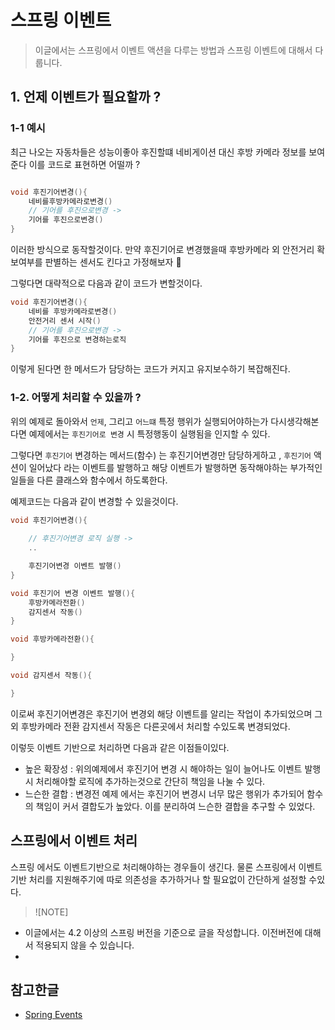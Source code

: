# 스프링 이벤트
> 이글에서는 스프링에서 이벤트 액션을 다루는 방법과 스프링 이벤트에 대해서 다룹니다.


## 1. 언제 이벤트가 필요할까 ?

### 1-1 예시

최근 나오는 자동차들은 성능이좋아 후진할떄 네비게이션 대신 후방 카메라 정보를 보여준다 이를 코드로 표현하면 어떨까 ?

```Java

void 후진기어변경(){
    네비를후방카메라로변경()
    // 기어를 후진으로변경 ->
    기어를 후진으로변경()
}
```

이러한 방식으로 동작할것이다. 만약 후진기어로 변경했을때 후방카메라 외 안전거리 확보여부를 판별하는 센서도 킨다고 가정해보자 🤔

그렇다면 대략적으로 다음과 같이 코드가 변할것이다.
```Java
void 후진기어변경(){
    네비를 후방카메라로변경()
    안전거리 센서 시작()
    // 기어를 후진으로변경 ->
    기어를 후진으로 변경하는로직
}
```


이렇게 된다면 한 메서드가 담당하는 코드가 커지고 유지보수하기 복잡해진다.

### 1-2. 어떻게 처리할 수 있을까 ?

위의 예제로 돌아와서 `언제`, 그리고 `어느떄`  특정 행위가 실행되어야하는가 다시생각해본다면 예제에서는 `후진기어로 변경` 시 특정행동이 실행됨을 인지할 수 있다.

그렇다면 `후진기어` 변경하는 메서드(함수) 는 후진기어변경만 담당하게하고 , `후진기어` 액션이 일어났다 라는 이벤트를 발행하고  해당 이벤트가 발행하면 동작해야하는 부가적인 일들을 다른 클래스와 함수에서 하도록한다.

예제코드는 다음과 같이 변경할 수 있을것이다.
```Java
void 후진기어변경(){
    
    // 후진기어변경 로직 실행 ->
    ..

    후진기어변경 이벤트 발행()
}

void 후진기어 변경 이벤트 발행(){
    후방카메라전환()
    감지센서 작동()
}

void 후방카메라전환(){

}

void 감지센서 작동(){

}
```

이로써 후진기어변경은 후진기어 변경외 해당 이벤트를 알리는 작업이 추가되었으며 그외 후방카메라 전환 감지센서 작동은 다른곳에서 처리할 수있도록 변경되었다.

이렇듯 이벤트 기반으로 처리하면 다음과 같은 이점들이있다.
- 높은 확장성 : 위의예제에서 후진기어 변경 시 해야하는 일이 늘어나도 이벤트 발행시 처리해야할 로직에 추가하는것으로 간단히 책임을 나눌 수 있다.
- 느슨한 결합 : 변경전 예제 에서는 후진기어 변경시 너무 많은 행위가 추가되어 함수의 책임이 커서 결합도가 높았다. 이를 분리하여 느슨한 결합을 추구할 수 있었다.


## 스프링에서 이벤트 처리

스프링 에서도 이벤트기반으로 처리해야하는 경우들이 생긴다. 물론 스프링에서 이벤트기반 처리를 지원해주기에 따로 의존성을 추가하거나 할 필요없이 간단하게 설정할 수있다.

>![NOTE]
- 이글에서는 4.2 이상의 스프링 버전을 기준으로 글을 작성합니다. 이전버전에 대해서 적용되지 않을 수 있습니다.
- 

## 참고한글
- [Spring Events](https://www.baeldung.com/spring-events)